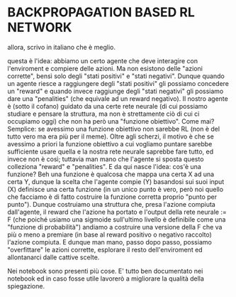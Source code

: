 # BACKPROPAGATION BASED RL NETWORK

allora, 
scrivo in italiano che è meglio.

questa è l'idea: abbiamo un certo agente che deve interagire con l'enviroment e compiere delle azioni. Ma non esistono delle "azioni corrette", 
bensì solo degli "stati positivi" e "stati negativi". Dunque quando un agente riesce a raggiungere degli "stati positivi" gli possiamo concedere
un "reward" e quando invece raggiunge degli "stati negativi" gli possiamo dare una "penalities" (che equivale ad un reward negativo). Il nostro 
agente è (sotto il cofano) guidato da una certe rete neurale (di cui possiamo studiare e pensare la struttura, ma non è strettamente ciò di cui 
ci occupiamo oggi) che non ha però una "funzione obiettivo". Come mai? Semplice: se avessimo una funzione obiettivo non sarebbe RL (non è del tutto
vero ma era più per il meme). Oltre agli scherzi, il motivo è che se avessimo a priori la funzione obiettivo a cui vogliamo puntare sarebbe 
sufficiente usare quella e la nostra rete neurale saprebbe fare tutto, ed invece non è così; tuttavia man mano che l'agente si sposta questo
colleziona "reward" e "penalities". E da qui nasce l'idea: cos'è una funzione? Beh una funzione è qualcosa che mappa una certa X ad una certa Y,
dunque la scelta che l'agente compie (Y) basandosi sui suoi input (X) definisce una certa funzione (in un unico punto è vero, però noi quello che
facciamo è di fatto costruire la funzione corretta proprio "punto per punto"). Dunque costruiamo una struttura che, presa l'azione compiuta dall'agente, 
il reward che l'azione ha portato e l'output della rete neurale := F (che poiché usiamo una sigmoide sull'ultimo livello è definibile come una "funzione 
di probabilità") andiamo a costruire una versione della F che va più o meno a premiare (in base al reward positivo o negativo raccolto) l'azione compiuta.
E dunque man mano, passo dopo passo, possiamo "overfittare" le azioni corrette, esplorare il resto dell'enviroment ed allontanarci dalle cattive scelte.

Nei notebook sono presenti più cose. E' tutto ben documentato nei notebook ed in caso fosse utile lavorerò a migliorare la qualità della spiegazione.


